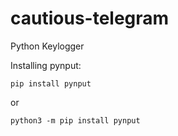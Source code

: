 # cautious-telegram
Python Keylogger

Installing pynput:
```
pip install pynput
```
or
```
python3 -m pip install pynput
```
